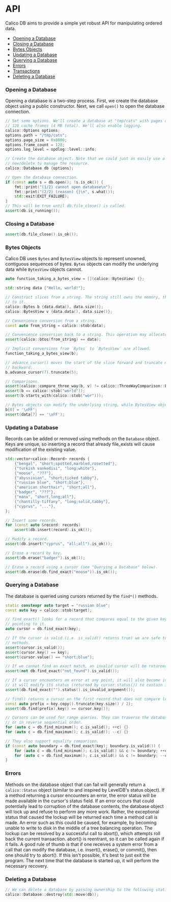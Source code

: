 # API
Calico DB aims to provide a simple yet robust API for manipulating ordered data.

+ [Opening a Database](#opening-a-database)
+ [Closing a Database](#closing-a-database)
+ [Bytes Objects](#bytes-objects)
+ [Updating a Database](#updating-a-database)
+ [Querying a Database](#querying-a-database)
+ [Errors](#errors)
+ [Transactions](#transactions)
+ [Deleting a Database](#deleting-a-database)

### Opening a Database
Opening a database is a two-step process.
First, we create the database object using a public constructor.
Next, we call `open()` to open the database connection.

```C++
// Set some options. We'll create a database at "tmp/cats" with pages of size 8 KB and 
// 128 cache frames (4 MB total). We'll also enable logging.
calico::Options options;
options.path = "/tmp/cats";
options.page_size = 0x8000;
options.frame_count = 128;
options.log_level = spdlog::level::info;

// Create the database object. Note that we could just as easily use a smart pointer or
// new/delete to manage the resource.
calico::Database db {options};

// Open the database connection.
if (const auto s = db.open(); !s.is_ok()) {
    fmt::print("(1/2) cannot open database\n");
    fmt::print("(2/2) (reason) {}\n", s.what());
    std::exit(EXIT_FAILURE);
}
// This will be true until db.file_close() is called.
assert(db.is_running());
```

### Closing a Database

```C++
assert(db.file_close().is_ok());
```

### Bytes Objects
Calico DB uses `Bytes` and `BytesView` objects to represent unowned, contiguous sequences of bytes.
`Bytes` objects can modify the underlying data while `BytesView` objects cannot.

```C++
auto function_taking_a_bytes_view = [](calico::BytesView) {};

std::string data {"Hello, world!"};

// Construct slices from a string. The string still owns the memory, the slices just refer
// to it.
calico::Bytes b {data.data(), data.size()};
calico::BytesView v {data.data(), data.size()};

// Convenience conversion from a string.
const auto from_string = calico::stob(data);

// Convenience conversion back to a string. This operation may allocate heap memory.
assert(calico::btos(from_string) == data);

// Implicit conversions from `Bytes` to `BytesView` are allowed.
function_taking_a_bytes_view(b);

// advance_cursor() moves the start of the slice forward and truncate moves the end of the slice
// backward.
b.advance_cursor(7).truncate(5);

// Comparisons.
assert(calico::compare_three_way(b, v) != calico::ThreeWayComparison::EQ);
assert(b == calico::stob("world"));
assert(b.starts_with(calico::stob("wor")));

// Bytes objects can modify the underlying string, while BytesView objects cannot.
b[0] = '\xFF';
assert(data[7] == '\xFF');
```

### Updating a Database
Records can be added or removed using methods on the `Database` object.
Keys are unique, so inserting a record that already file_exists will cause modification of the existing value.

```C++
std::vector<calico::Record> records {
    {"bengal", "short;spotted,marbled,rosetted"},
    {"turkish vankedisi", "long;white"},
    {"moose", "???"},
    {"abyssinian", "short;ticked tabby"},
    {"russian blue", "short;blue"},
    {"american shorthair", "short;all"},
    {"badger", "???"},
    {"manx", "short,long;all"},
    {"chantilly-tiffany", "long;solid,tabby"},
    {"cyprus", "..."},
};

// Insert some records.
for (const auto &record: records)
    assert(db.insert(record).is_ok());

// Modify a record.
assert(db.insert("cyprus", "all;all").is_ok());

// Erase a record by key.
assert(db.erase("badger").is_ok());

// Erase a record using a cursor (see "Querying a Database" below).
assert(db.erase(db.find_exact("moose")).is_ok());
```

### Querying a Database
The database is queried using cursors returned by the `find*()` methods.

```C++
static constexpr auto target = "russian blue";
const auto key = calico::stob(target);

// find_exact() looks for a record that compares equal to the given key and returns a cursor
// pointing to it.
auto cursor = db.find_exact(key);

// If the cursor is valid (i.e. is_valid() returns true) we are safe to use any of the getter
// methods.
assert(cursor.is_valid());
assert(cursor.key() == key);
assert(cursor.value() == "short;blue");

// If we cannot find an exact match, an invalid cursor will be returned.
assert(not db.find_exact("not_found").is_valid());

// If a cursor encounters an error at any point, it will also become invalidated. In this case,
// it will modify its status (returned by cursor.status()) to contain information about the error.
assert(db.find_exact("").status().is_invalid_argument());

// find() returns a cursor on the first record that does not compare less than the given key.
const auto prefix = key.copy().truncate(key.size() / 2);
assert(db.find(prefix).key() == cursor.key());

// Cursors can be used for range queries. They can traverse the database in sequential order,
// or in reverse sequential order.
for (auto c = db.find_minimum(); c.is_valid(); ++c) {}
for (auto c = db.find_maximum(); c.is_valid(); --c) {}

// They also support equality comparison.
if (const auto boundary = db.find_exact(key); boundary.is_valid()) {
    for (auto c = db.find_minimum(); c.is_valid() && c != boundary; ++c) {}
    for (auto c = db.find_maximum(); c.is_valid() && c != boundary; --c) {}
}
```

### Errors
Methods on the database object that can fail will generally return a `calico::Status` object (similar to and inspired by LevelDB's status object).
If a method returning a cursor encounters an error, the error status will be made available in the cursor's status field.
If an error occurs that could potentially lead to corruption of the database contents, the database object will lock up and refuse to perform any more work.
Rather, the exceptional status that caused the lockup will be returned each time a method call is made.
An error such as this could be caused, for example, by becoming unable to write to disk in the middle of a tree balancing operation.
The lockup can be resolved by a successful call to abort(), which attempts roll back the current transaction.
abort() is reentrant, so it can be called again if it fails.
A good rule of thumb is that if one receives a system error from a call that can modify the database, i.e. insert(), erase(), or commit(), then one should try to abort().
If this isn't possible, it's best to just exit the program.
The next time that the database is started up, it will perform the necessary recovery.

### Deleting a Database
```C++
// We can delete a database by passing ownership to the following static method.
calico::Database::destroy(std::move(db));
```
